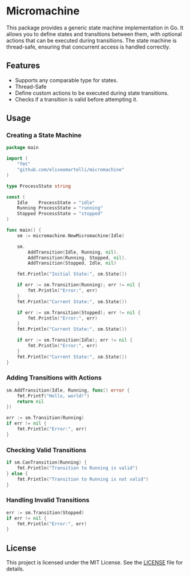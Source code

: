 # Micromachine

This package provides a generic state machine implementation in Go. It allows
you to define states and transitions between them, with optional actions that
can be executed during transitions. The state machine is thread-safe, ensuring
that concurrent access is handled correctly.


## Features

- Supports any comparable type for states.
- Thread-Safe
- Define custom actions to be executed during state transitions.
- Checks if a transition is valid before attempting it.

## Usage

### Creating a State Machine

```go
package main

import (
	"fmt"
	"github.com/eliseomartelli/micromachine"
)

type ProcessState string

const (
	Idle    ProcessState = "idle"
	Running ProcessState = "running"
	Stopped ProcessState = "stopped"
)

func main() {
	sm := micromachine.NewMicromachine(Idle)

	sm.
		AddTransition(Idle, Running, nil).
		AddTransition(Running, Stopped, nil).
		AddTransition(Stopped, Idle, nil)

	fmt.Println("Initial State:", sm.State())

	if err := sm.Transition(Running); err != nil {
		fmt.Println("Error:", err)
	}
	fmt.Println("Current State:", sm.State())

	if err := sm.Transition(Stopped); err != nil {
		fmt.Println("Error:", err)
	}
	fmt.Println("Current State:", sm.State())

	if err := sm.Transition(Idle); err != nil {
		fmt.Println("Error:", err)
	}
	fmt.Println("Current State:", sm.State())
}
```

### Adding Transitions with Actions

```go
sm.AddTransition(Idle, Running, func() error {
    fmt.Printf("Hello, world!")
	return nil
})

err := sm.Transition(Running)
if err != nil {
	fmt.Println("Error:", err)
}
```

### Checking Valid Transitions

```go
if sm.CanTransition(Running) {
	fmt.Println("Transition to Running is valid")
} else {
	fmt.Println("Transition to Running is not valid")
}
```

### Handling Invalid Transitions

```go
err := sm.Transition(Stopped)
if err != nil {
	fmt.Println("Error:", err)
}
```

## License

This project is licensed under the MIT License. See the [LICENSE](./LICENSE)
file for details.

